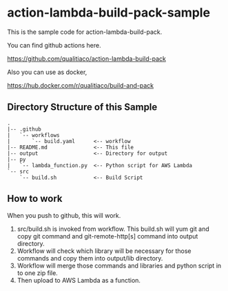 # action-lambda-build-pack-sample
This is the sample code for action-lambda-build-pack.

You can find github actions here.

https://github.com/qualitiaco/action-lambda-build-pack

Also you can use as docker,

https://hub.docker.com/r/qualitiaco/build-and-pack


## Directory Structure of this Sample

```
.
|-- .github
|   `-- workflows
|       `-- build.yaml      <-- workflow
|-- README.md               <-- This file
|-- output                  <-- Directory for output
|-- py
|   `-- lambda_function.py  <-- Python script for AWS Lambda
`-- src
    `-- build.sh            <-- Build Script
```


## How to work

When you push to github, this will work.

1. src/build.sh is invoked from workflow. This build.sh will yum git and copy git command and git-remote-http[s] command into output directory.
2. Workflow will check which library will be necessary for those commands and copy them into output/lib directory.
3. Workflow will merge those commands and libraries and python script in to one zip file.
4. Then upload to AWS Lambda as a function.
